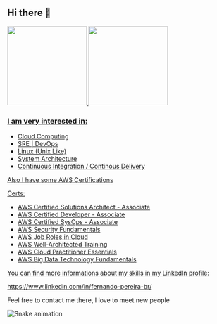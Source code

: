 ## Hi there 👋
<div>
  <a href="https://github.com/pexaorj">
  <img height="180em" src="https://github-readme-stats.vercel.app/api?username=pexaorj&show_icons=true&theme=dracula&include_all_commits=true&count_private=true"/>
  <img height="180em" src="https://github-readme-stats.vercel.app/api/top-langs/?username=pexaorj&layout=compact&langs_count=7&theme=dracula"/>
</div>

### I am very interested in:

- Cloud Computing 
- SRE | DevOps
- Linux (Unix Like)
- System Architecture
- Continuous Integration / Continous Delivery

Also I have some AWS Certifications

Certs:
- AWS Certified Solutions Architect - Associate
- AWS Certified Developer - Associate
- AWS Certified SysOps - Associate
- AWS Security Fundamentals
- AWS Job Roles in Cloud
- AWS Well-Architected Training
- AWS Cloud Practitioner Essentials
- AWS Big Data Technology Fundamentals

You can find more informations about my skills in my LinkedIn profile:

https://www.linkedin.com/in/fernando-pereira-br/

Feel free to contact me there, I love to meet new people

  
  
  ![Snake animation](https://github.com/pexaorj/pexaorj/blob/output/github-contribution-grid-snake.svg)
